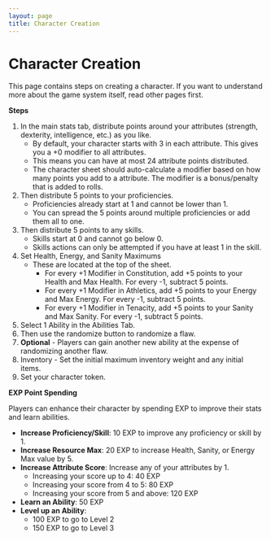```yaml
---
layout: page
title: Character Creation
---
```


# Character Creation #

This page contains steps on creating a character. If you want to understand more about the game system itself, read other pages first.


**Steps**

1. In the main stats tab, distribute points around your attributes (strength, dexterity, intelligence, etc.) as you like.
    - By default, your character starts with 3 in each attribute. This gives you a +0 modifier to all attributes.
    - This means you can have at most 24 attribute points distributed.
    - The character sheet should auto-calculate a modifier based on how many points you add to a attribute. The modifier is a bonus/penalty that is added to rolls.
2. Then distribute 5 points to your proficiencies.
    - Proficiencies already start at 1 and cannot be lower than 1.
    - You can spread the 5 points around multiple proficiencies or add them all to one.
3. Then distribute 5 points to any skills.
    - Skills start at 0 and cannot go below 0.
    - Skills actions can only be attempted if you have at least 1 in the skill.
4. Set Health, Energy, and Sanity Maximums
    - These are located at the top of the sheet.
        - For every +1 Modifier in Constitution, add +5 points to your Health and Max Health. For every -1, subtract 5 points.
        - For every +1 Modifier in Athletics, add +5 points to your Energy and Max Energy. For every -1, subtract 5 points.
        - For every +1 Modifier in Tenacity, add +5 points to your Sanity and Max Sanity. For every -1, subtract 5 points.
5. Select 1 Ability in the Abilities Tab.
6. Then use the randomize button to randomize a flaw. 
7. **Optional** - Players can gain another new ability at the expense of randomizing another flaw.
8. Inventory - Set the initial maximum inventory weight and any initial items. 
9. Set your character token. 


**EXP Point Spending**

Players can enhance their character by spending EXP to improve their stats and learn abilities.

- **Increase Proficiency/Skill**: 10 EXP to improve any proficiency or skill by 1.
- **Increase Resource Max**: 20 EXP to increase Health, Sanity, or Energy Max value by 5.
- **Increase Attribute Score**: Increase any of your attributes by 1. 
    - Increasing your score up to 4: 40 EXP
    - Increasing your score from 4 to 5: 80 EXP
    - Increasing your score from 5 and above: 120 EXP
- **Learn an Ability**: 50 EXP
- **Level up an Ability**: 
    - 100 EXP to go to Level 2 
    - 150 EXP to go to Level 3
